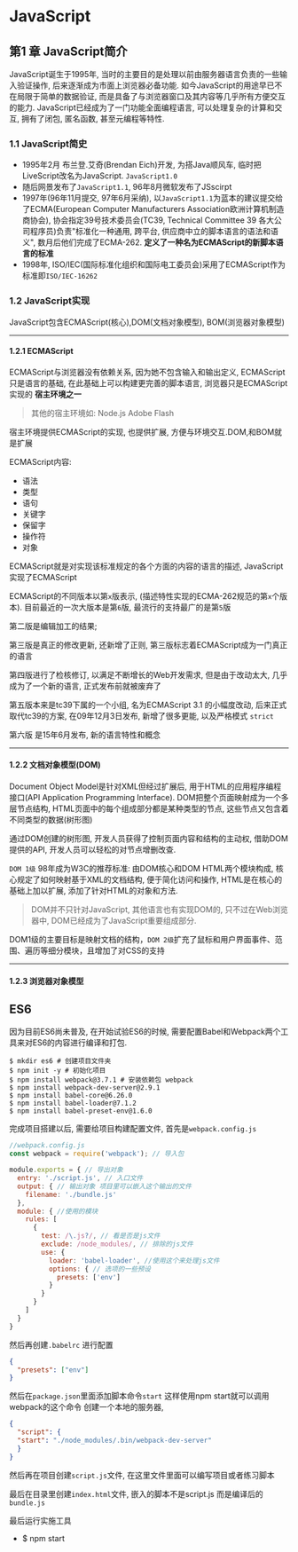 # JavaScript

## 第1 章 JavaScript简介

JavaScript诞生于1995年, 当时的主要目的是处理以前由服务器语言负责的一些输入验证操作, 后来逐渐成为市面上浏览器必备功能. 如今JavaScript的用途早已不在局限于简单的数据验证, 而是具备了与浏览器窗口及其内容等几乎所有方便交互的能力. JavaScript已经成为了一门功能全面编程语言, 可以处理复杂的计算和交互, 拥有了闭包, 匿名函数, 甚至元编程等特性.

### 1.1 JavaScript简史

- 1995年2月 布兰登.艾奇(Brendan Eich)开发, 为搭Java顺风车, 临时把LiveScript改名为JavaScript. `JavaScript1.0`
- 随后网景发布了`JavaScript1.1`, 96年8月微软发布了JSscirpt
- 1997年(96年11月提交, 97年6月采纳), 以`JavaScript1.1`为蓝本的建议提交给了ECMA(European Computer Manufacturers Association欧洲计算机制造商协会), 协会指定39号技术委员会(TC39, Technical Committee 39 各大公司程序员)负责"标准化一种通用, 跨平台, 供应商中立的脚本语言的语法和语义", 数月后他们完成了ECMA-262. **定义了一种名为ECMAScript的新脚本语言的标准**
- 1998年, ISO/IEC(国际标准化组织和国际电工委员会)采用了ECMAScript作为标准即`ISO/IEC-16262`

### 1.2 JavaScript实现

JavaScript包含ECMAScript(核心),DOM(文档对象模型), BOM(浏览器对象模型)

---

#### 1.2.1 ECMAScript

ECMAScript与浏览器没有依赖关系, 因为她不包含输入和输出定义, ECMAScript只是语言的基础, 在此基础上可以构建更完善的脚本语言, 浏览器只是ECMAScript实现的 **宿主环境之一**

> 其他的宿主环境如: Node.js Adobe Flash

宿主环境提供ECMAScript的实现, 也提供扩展, 方便与环境交互.DOM,和BOM就是扩展

ECMAScript内容:

- 语法
- 类型
- 语句
- 关键字
- 保留字
- 操作符
- 对象

ECMAScript就是对实现该标准规定的各个方面的内容的语言的描述, JavaScript实现了ECMAScript

ECMAScript的不同版本以第`x`版表示, (描述特性实现的ECMA-262规范的第`x`个版本). 目前最近的一次大版本是第`6`版, 最流行的支持最广的是第`5`版

第二版是编辑加工的结果;

第三版是真正的修改更新, 还新增了正则, 第三版标志着ECMAScript成为一门真正的语言

第四版进行了检核修订, 以满足不断增长的Web开发需求, 但是由于改动太大, 几乎成为了一个新的语言, 正式发布前就被废弃了

第五版本来是tc39下属的一个小组, 名为ECMAScript 3.1 的小幅度改动, 后来正式取代tc39的方案, 在09年12月3日发布, 新增了很多更能, 以及严格模式 `strict`

第六版 是15年6月发布, 新的语言特性和概念

---

#### 1.2.2 文档对象模型(DOM)

Document Object Model是针对XML但经过扩展后, 用于HTML的应用程序编程接口(API Application Programming Interface). DOM把整个页面映射成为一个多层节点结构, HTML页面中的每个组成部分都是某种类型的节点, 这些节点又包含着不同类型的数据(树形图)

通过DOM创建的树形图, 开发人员获得了控制页面内容和结构的主动权, 借助DOM提供的API, 开发人员可以轻松的对节点增删改查.

`DOM 1级` 98年成为W3C的推荐标准: 由DOM核心和DOM HTML两个模块构成, 核心规定了如何映射基于XML的文档结构, 便于简化访问和操作, HTML是在核心的基础上加以扩展, 添加了针对HTML的对象和方法.

> DOM并不只针对JavaScript, 其他语言也有实现DOM的, 只不过在Web浏览器中, DOM已经成为了JavaScript重要组成部分.

DOM1级的主要目标是映射文档的结构，`DOM 2级`扩充了鼠标和用户界面事件、范围、遍历等细分模块，且增加了对CSS的支持

---

#### 1.2.3 浏览器对象模型





## ES6

因为目前ES6尚未普及, 在开始试验ES6的时候, 需要配置Babel和Webpack两个工具来对ES6的内容进行编译和打包.

```shell
$ mkdir es6 # 创建项目文件夹
$ npm init -y # 初始化项目
$ npm install webpack@3.7.1 # 安装依赖包 webpack
$ npm install webpack-dev-server@2.9.1
$ npm install babel-core@6.26.0
$ npm install babel-loader@7.1.2
$ npm install babel-preset-env@1.6.0
```

完成项目搭建以后, 需要给项目构建配置文件, 首先是`webpack.config.js`

```JavaScript
//webpack.config.js
const webpack = require('webpack'); // 导入包

module.exports = { // 导出对象
  entry: './script.js', // 入口文件
  output: { // 输出对象 项目里可以嵌入这个输出的文件
    filename: './bundle.js'
  },
  module: { //使用的模块
    rules: [
      {
        test: /\.js?/, // 看是否是js文件
        exclude: /node_modules/, // 排除的js文件
        use: {
          loader: 'babel-loader', //使用这个来处理js文件
          options: { // 选项的一些预设
            presets: ['env'] 
          }
        }
      }
    ]
  }
}
```

然后再创建`.babelrc` 进行配置

```json
{
  "presets": ["env"]
}
```

然后在`package.json`里面添加脚本命令`start` 这样使用npm start就可以调用webpack的这个命令 创建一个本地的服务器, 

```json
{
  "script": {
  "start": "./node_modules/.bin/webpack-dev-server"
  }
}
```

然后再在项目创建`script.js`文件, 在这里文件里面可以编写项目或者练习脚本

最后在目录里创建`index.html`文件, 嵌入的脚本不是script.js 而是编译后的`bundle.js` 

最后运行实施工具

- $ npm start






